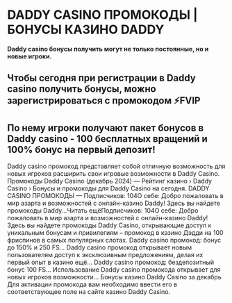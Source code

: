 # DADDY CASINO ПРОМОКОДЫ | БОНУСЫ КАЗИНО DADDY

**Daddy casino бонусы получить могут не только постоянные, но и новые игроки.**

## Чтобы сегодня при регистрации в Daddy casino получить бонусы, можно зарегистрироваться с промокодом ⚡FVIP

## По нему игроки получают пакет бонусов в Daddy casino - 100 бесплатных вращений и 100% бонус на первый депозит!


Daddy casino промокод представляет собой отличную возможность для новых игроков расширить свои игровые возможности в Daddy Casino.
Промокоды Daddy Casino (декабрь 2024) — Рейтинг казино › Daddy Casino › Бонусы и промокоды для Daddy Casino на сегодня. DADDY CASINO ПРОМОКОДЫ — Подписчиков: 104О себе: Добро пожаловать в мир азарта и возможностей с онлайн-казино Daddy! Здесь вы найдете промокоды Daddy...Читать ещёПодписчиков: 104О себе: Добро пожаловать в мир азарта и возможностей с онлайн-казино Daddy! Здесь вы найдете промокоды Daddy Casino, открывающие доступ к уникальным бонусам и привилегиям – промокод в казино Дэдди на 100 фриспинов в самых популярных слотах.
Daddy casino промокод: бонус до 150% и 250 FS...
Daddy casino промокод открывает новым пользователям доступ к эксклюзивным предложениям, делая их первый опыт в казино ещё...
Daddy casino промокод: бездепозитный бонус 100 FS...
Использование Daddy casino промокода открывает для новых игроков возможности...
Бонусы казино Daddy Casino за декабрь
Для активации промокода вам необходимо ввести его в соответствующее поле на сайте казино Daddy Casino.

